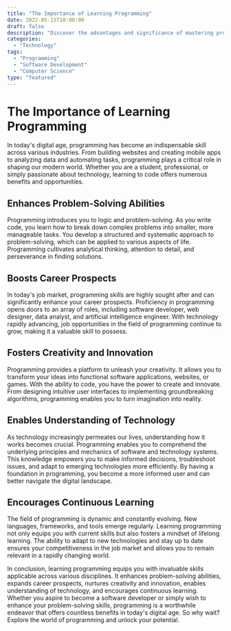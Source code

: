 ```yaml
---
title: "The Importance of Learning Programming"
date: 2022-05-15T10:00:00
draft: false
description: "Discover the advantages and significance of mastering programming skills."
categories:
  - "Technology"
tags:
  - "Programming"
  - "Software Development"
  - "Computer Science"
type: "featured"
---
```


# The Importance of Learning Programming

In today's digital age, programming has become an indispensable skill across various industries. From building websites and creating mobile apps to analyzing data and automating tasks, programming plays a critical role in shaping our modern world. Whether you are a student, professional, or simply passionate about technology, learning to code offers numerous benefits and opportunities.

## Enhances Problem-Solving Abilities

Programming introduces you to logic and problem-solving. As you write code, you learn how to break down complex problems into smaller, more manageable tasks. You develop a structured and systematic approach to problem-solving, which can be applied to various aspects of life. Programming cultivates analytical thinking, attention to detail, and perseverance in finding solutions.

## Boosts Career Prospects

In today's job market, programming skills are highly sought after and can significantly enhance your career prospects. Proficiency in programming opens doors to an array of roles, including software developer, web designer, data analyst, and artificial intelligence engineer. With technology rapidly advancing, job opportunities in the field of programming continue to grow, making it a valuable skill to possess.

## Fosters Creativity and Innovation

Programming provides a platform to unleash your creativity. It allows you to transform your ideas into functional software applications, websites, or games. With the ability to code, you have the power to create and innovate. From designing intuitive user interfaces to implementing groundbreaking algorithms, programming enables you to turn imagination into reality.

## Enables Understanding of Technology

As technology increasingly permeates our lives, understanding how it works becomes crucial. Programming enables you to comprehend the underlying principles and mechanics of software and technology systems. This knowledge empowers you to make informed decisions, troubleshoot issues, and adapt to emerging technologies more efficiently. By having a foundation in programming, you become a more informed user and can better navigate the digital landscape.

## Encourages Continuous Learning

The field of programming is dynamic and constantly evolving. New languages, frameworks, and tools emerge regularly. Learning programming not only equips you with current skills but also fosters a mindset of lifelong learning. The ability to adapt to new technologies and stay up to date ensures your competitiveness in the job market and allows you to remain relevant in a rapidly changing world.

In conclusion, learning programming equips you with invaluable skills applicable across various disciplines. It enhances problem-solving abilities, expands career prospects, nurtures creativity and innovation, enables understanding of technology, and encourages continuous learning. Whether you aspire to become a software developer or simply wish to enhance your problem-solving skills, programming is a worthwhile endeavor that offers countless benefits in today's digital age. So why wait? Explore the world of programming and unlock your potential.
